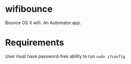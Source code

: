 # wifibounce

Bounce OS X wifi. An Automator.app.

# Requirements

User must have password-free ability to run `sudo ifconfig`.

